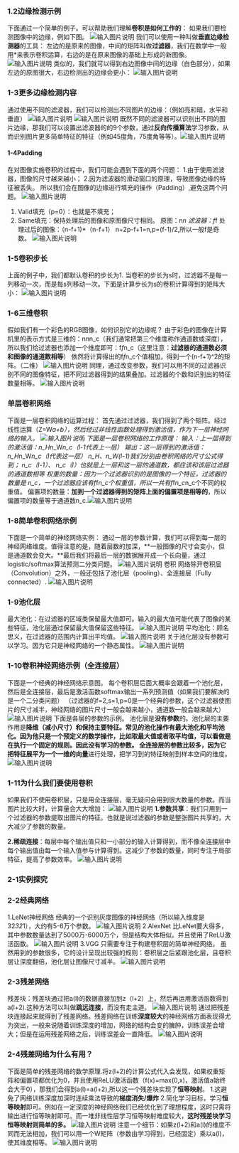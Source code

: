 ### 1.2边缘检测示例
下面通过一个简单的例子。可以帮助我们理解**卷积是如何工作的**：
如果我们要检测图像中的边缘，例如下图。
![输入图片说明](https://github.com/Lily-923/stackedit-app-data/blob/master/imgs%252F2025-09-25%252FLrsHSi6dB2FkMj0e.png)
我们可以使用一种叫做**垂直边缘检测器**的工具：
左边的是原来的图像，中间的矩阵叫做**过滤器**，我们在数学中一般用*来表示卷积运算，右边的是在原来图像的基础上形成的新图像。
![输入图片说明](https://github.com/Lily-923/stackedit-app-data/blob/master/imgs%252F2025-09-25%252FO1U5NWaef44bBwec.png)
类似的，我们就可以得到右边图像中间的边缘（白色部分），如果左边的原图很大，右边检测出的边缘会更小：
![输入图片说明](https://github.com/Lily-923/stackedit-app-data/blob/master/imgs%252F2025-09-25%252FRkrUvjuLdQgBgd8X.png)
### 1-3更多边缘检测内容
 通过使用不同的滤波器，我们可以检测出不同图片的边缘：（例如亮和暗，水平和垂直）
 ![输入图片说明](https://github.com/Lily-923/stackedit-app-data/blob/master/imgs%252F2025-09-25%252FjhMxtUMtohjZ9sdu.png)
![输入图片说明](https://github.com/Lily-923/stackedit-app-data/blob/master/imgs%252F2025-09-25%252F5p9M8iTzFS0Xh2zI.png)
 既然不同的滤波器可以识别出不同的图片边缘，那我们可以设置出滤波器的的9个参数，通过**反向传播算法**学习参数，从而识别图片更多简单特征的特征（例如45度角，75度角等等）。![输入图片说明](https://github.com/Lily-923/stackedit-app-data/blob/master/imgs%252F2025-09-25%252FWkxgA3pssdrhCx7T.png)
#### 1-4Padding
在对图像实施卷积的过程中，我们可能会遇到下面的两个问题：
1.由于使用滤波器，图像的尺寸越来越小；
2.因为滤波器的滑动窗口的原理，导致图像边缘的特征被丢失。
所以我们会在图像的边缘进行填充的操作（Padding）,避免这两个问题。
![输入图片说明](https://github.com/Lily-923/stackedit-app-data/blob/master/imgs%252F2025-09-25%252FNgDstLBgrShc2lMP.png)
1. Valid填充（p=0）：也就是不填充；
2. Same填充：保持处理后的图像和原图像尺寸相同。
原图：n*n 滤波器：f*f 处理过后的图像：（n-f+1)*（n-f+1）
n+2p-f+1=n,p=(f-1)/2,所以一般f是奇数。
![输入图片说明](https://github.com/Lily-923/stackedit-app-data/blob/master/imgs%252F2025-09-25%252FPMUZhjRy4Cs8pSsd.png)
### 1-5卷积步长
上面的例子中，我们都默认卷积的步长为1.
当卷积的步长为s时，过滤器不是每一列移动一次，而是每s列移动一次。下面是计算步长为s的卷积计算得到的矩阵大小：
![输入图片说明](https://github.com/Lily-923/stackedit-app-data/blob/master/imgs%252F2025-09-26%252F4uWNn5hDh3y2frqK.png)
### 1-6三维卷积
假如我们有一个彩色的RGB图像，如何识别它的边缘呢？
由于彩色的图像在计算机里的表示方式是三维的：n*n*n_c（我们通常把第三个维度称作通道数或深度），所以我们给过滤器也添加一个维度即可：f*f*n_c（这里注意：**过滤器的通道数必须和图像的通道数相等**）
依然将计算得出的f*f*n_c个值相加，得到一个(n-f+1)^2的矩阵。（二维）
![输入图片说明](https://github.com/Lily-923/stackedit-app-data/blob/master/imgs%252F2025-09-26%252FNnFaWxK5kHlbqjUm.png)
同理，通过改变参数，我们可以用不同的过滤器识别不同的图像特征，把不同过滤器得到的结果叠加。过滤器的个数和识别出的特征数量相等。
![输入图片说明](https://github.com/Lily-923/stackedit-app-data/blob/master/imgs%252F2025-09-26%252FUzK6hDuk4NsvXDGm.png)
### 单层卷积网络
下面是一层卷积网络的运算过程：
首先通过过滤器，我们得到了两个矩阵。经过线性运算（Z=W*a+b），然后经过非线性函数处理得到激活值，作为下一层神经网络的输入。
![输入图片说明](https://github.com/Lily-923/stackedit-app-data/blob/master/imgs%252F2025-09-26%252FWEPr7FrtJu7W3sih.png)
   下面是一层卷积网络的工作原理：
   输入：上一层得到的激活值：n_H*n_W*n_c（l-1代表上一层）
   输出：这一层得到的激活值：n_H*n_W*n_c（l代表这一层）
   n_H、n_W(l-1)我们分别由卷积网络的尺寸公式得到；
   n_c（l-1）、 n_c（l）也就是上一层和这一层的通道数，都应该和该层过滤器的通道数相等
   权重的数量：因为一个过滤器识别的是图像的一个特征，过滤器的数量是 n_c，一个过滤器应该有f*f*n_c个权重值，所以一共有f*f*n_c*n_c个不同的权重值。
   偏置项的数量：**加到一个过滤器得到的矩阵上面的偏置项是相等的**，所以偏置项的数量等于通道数n_c.![输入图片说明](https://github.com/Lily-923/stackedit-app-data/blob/master/imgs%252F2025-09-26%252F0JchAo4zMjguBky7.png)
### 1-8简单卷积网络示例
下面是一个简单的神经网络实例：
通过一层的参数计算，我们可以得到每一层的神经网络维度。值得注意的是，随着层数的加深，**一般图像的尺寸会变小，但是通道数会变大。**最后我们将最后一层的数据展开成一个长向量，通过logistic/softmax算法预测二分类问题。
![输入图片说明](https://github.com/Lily-923/stackedit-app-data/blob/master/imgs%252F2025-09-26%252FvMJbqJFyXlmpbHzj.png)
卷积  网络除开卷积层（Convolution）之外，一般还包括了池化层（pooling）、全连接层（Fully connected）.
![输入图片说明](https://github.com/Lily-923/stackedit-app-data/blob/master/imgs%252F2025-09-26%252FvRy64NjzEC5miw4C.png)
### 1-9池化层
最大池化：在过滤器的区域类保留最大值即可。输入的最大值可能代表了图像的某些特征，池化层通过保留最大值保留这些特征。
![输入图片说明](https://github.com/Lily-923/stackedit-app-data/blob/master/imgs%252F2025-09-26%252FjEGV7SeXozDOdhZM.png)
平均池化：顾名思义，在过滤器的范围内计算出平均值。
![输入图片说明](https://github.com/Lily-923/stackedit-app-data/blob/master/imgs%252F2025-09-26%252FkPaEVFeuNX2O3lRU.png)
关于池化层没有参数可以学习。因为它只是神经网络的一个静态属性。
![输入图片说明](https://github.com/Lily-923/stackedit-app-data/blob/master/imgs%252F2025-09-26%252FVAPqekhmwJ0cZGkS.png)
### 1-10卷积神经网络示例（全连接层）
下面是一个经典的神经网络示意图。
每个卷积层后面大概率会跟着一个池化层，然后是全连接层，最后是激活函数softmax输出一系列预测值（如果我们要解决的是一个二分类问题）
（过滤器的f=2,s=1,p=0是一个经典的参数，这个过滤器使图片的尺寸减半，神经网络的图片尺寸一般会越来越小，通道数一般会越来越大）
![输入图片说明](https://github.com/Lily-923/stackedit-app-data/blob/master/imgs%252F2025-09-27%252FYiKOldVQmSPhcx0c.png)
下面是各层的参数的示例。
池化层是**没有参数**的。池化层的主要作用是**降维（减小尺寸）和保持主要特征。**常见的池化操作有最大池化和平均池化。因为他只是一个预定义的数学操作，比如取最大值或者取平均值，可以看做是在执行一个固定的规则。因此没有学习的参数。
全连接层的参数比较多，因为它把特征**展平为一个一维的向量**进行处理，把学习到的特征映射到样本空间的维度。
![输入图片说明](https://github.com/Lily-923/stackedit-app-data/blob/master/imgs%252F2025-09-27%252Fac4rtuje7JB8rUGA.png)
### 1-11为什么我们要使用卷积
如果我们不使用卷积层，只是用全连接层，毫无疑问会用到很大数量的参数。而当图片比较大时，计算量会大大增加：
![输入图片说明](https://github.com/Lily-923/stackedit-app-data/blob/master/imgs%252F2025-09-27%252FBHSfCLtyze6X8UCs.png)
**1.参数共享**：我们只用到一个过滤器的参数提取出图片的特征。也就是说过滤器的参数是整张图片共享的，大大减少了参数的数量。

**2.稀疏连接**：每层中每个输出值只和一小部分的输入计算得到，而不像全连接层中每个输出值由每一个输入值参与计算得到。这减少了参数的数量，同时专注于局部特征，提高了参数效率。
![输入图片说明](https://github.com/Lily-923/stackedit-app-data/blob/master/imgs%252F2025-09-27%252FDLcTt7AK07VFhxD4.png)
### 2-1实例探究 
### 2-2经典网络
1.LeNet神经网络
经典的一个识别灰度图像的神经网络（所以输入维度是32*32*1），大约有5-6万个参数。
![输入图片说明](https://github.com/Lily-923/stackedit-app-data/blob/master/imgs%252F2025-09-28%252FVyMJMTDML0HWZmtX.png)
2.AlexNet
比LeNet要大得多，其中参数数量达到了5000万-6000万个，但是结构大体相似。并且使用了ReLU激活函数。
![输入图片说明](https://github.com/Lily-923/stackedit-app-data/blob/master/imgs%252F2025-09-28%252FUpytfqnMCNRBh7JL.png)
3.VGG
只需要专注于构建卷积层的简单神经网络。 
虽然用到的参数很多，它的设计呈现出较强的规则：卷积层之后紧跟池化层，且卷积层让深度翻倍，池化层让图像尺寸减半。
![输入图片说明](https://github.com/Lily-923/stackedit-app-data/blob/master/imgs%252F2025-09-28%252FVdbzoeopBlFLr3Am.png)
### 2-3残差网络
残差块：残差块通过把a(l)的数据直接加到z（l+2）上，然后再运用激活函数得到a(l+2).这种方法可以叫做**跳远连接**，而没有走主道。
![输入图片说明](https://github.com/Lily-923/stackedit-app-data/blob/master/imgs%252F2025-09-28%252FV4l7OIwBXQ7oyY76.png)
通过把残差块连接起来就得到了残差网络。残差网络在训练**深度较大**的神经网络方面表现得尤为突出，一般来说随着训练深度的增加，网络的结构会变的臃肿，训练误差会增大；但是在运用残差网络之后，训练误差会一直降低。
![输入图片说明](https://github.com/Lily-923/stackedit-app-data/blob/master/imgs%252F2025-09-28%252FK8Tw2XjNMEXDE59m.png)
### 2-4残差网络为什么有用？
下面是简单的残差网络的数学原理.将z(l+2)的计算公式代入会发现，如果权重矩阵和偏置项都优化为0，并且使用ReLU激活函数（f(x)=max(0,x)，激活值a始终会大于0），那我们会得到a(l)=a(l+2),所以这一个残差块实现了**恒等映射**。
1.这避免了网络训练深度加深时连续乘法导致的**梯度消失/爆炸**
2.简化学习目标，学习**恒等映射**即可。例如在一定深度的神经网络我们已经优化到了理想程度，这时只需将输出进行恒等映射即可。而一堆非线性层学习恒等映射难度较大，**这时残差块学习恒等映射则简单的多。**
![输入图片说明](https://github.com/Lily-923/stackedit-app-data/blob/master/imgs%252F2025-09-28%252FHMqgccMi4190oF7q.png)
注意一个细节：如果z(l+2)和a(l)的维度不同而无法相加，我们可以用一个W矩阵（参数由学习得到，已经固定）乘以a(l)，使其维度相等。
![输入图片说明](https://github.com/Lily-923/stackedit-app-data/blob/master/imgs%252F2025-09-28%252FaazcQtdkXphZOzvp.png)






<!--stackedit_data:
eyJoaXN0b3J5IjpbMzcxMjI5NzY5XX0=
-->
